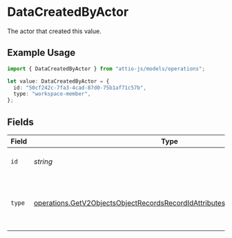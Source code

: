 # DataCreatedByActor

The actor that created this value.

## Example Usage

```typescript
import { DataCreatedByActor } from "attio-js/models/operations";

let value: DataCreatedByActor = {
  id: "50cf242c-7fa3-4cad-87d0-75b1af71c57b",
  type: "workspace-member",
};
```

## Fields

| Field                                                                                                                                                                          | Type                                                                                                                                                                           | Required                                                                                                                                                                       | Description                                                                                                                                                                    |
| ------------------------------------------------------------------------------------------------------------------------------------------------------------------------------ | ------------------------------------------------------------------------------------------------------------------------------------------------------------------------------ | ------------------------------------------------------------------------------------------------------------------------------------------------------------------------------ | ------------------------------------------------------------------------------------------------------------------------------------------------------------------------------ |
| `id`                                                                                                                                                                           | *string*                                                                                                                                                                       | :heavy_minus_sign:                                                                                                                                                             | An ID to identify the actor.                                                                                                                                                   |
| `type`                                                                                                                                                                         | [operations.GetV2ObjectsObjectRecordsRecordIdAttributesAttributeValuesDataType](../../models/operations/getv2objectsobjectrecordsrecordidattributesattributevaluesdatatype.md) | :heavy_minus_sign:                                                                                                                                                             | The type of actor. [Read more information on actor types here](/docs/actors).                                                                                                  |